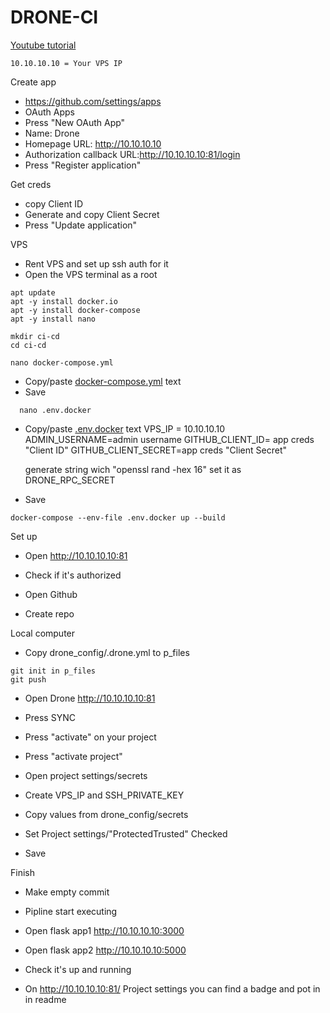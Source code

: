 # DRONE-CI
[Youtube tutorial](https://www.youtube.com/watch?v=diDO4q-OqZs&t=5432s)

    10.10.10.10 = Your VPS IP

Create app
- https://github.com/settings/apps
- OAuth Apps
- Press "New OAuth App"
- Name: Drone
- Homepage URL: http://10.10.10.10
- Authorization callback URL:http://10.10.10.10:81/login
- Press "Register application"

Get creds
- copy Client ID
- Generate and copy Client Secret 
- Press "Update application"


VPS
- Rent VPS and set up ssh auth for it
- Open the VPS terminal as a root
```
apt update
apt -y install docker.io
apt -y install docker-compose
apt -y install nano

mkdir ci-cd
cd ci-cd

nano docker-compose.yml
```
- Copy/paste [docker-compose.yml](docker-compose.yml) text
- Save

```
  nano .env.docker
```
- Copy/paste [.env.docker](.env.docker) text
    VPS_IP = 10.10.10.10
    ADMIN_USERNAME=admin username
    GITHUB_CLIENT_ID= app creds "Client ID"
    GITHUB_CLIENT_SECRET=app creds "Client Secret"

    generate string wich "openssl rand -hex 16"
    set it as DRONE_RPC_SECRET

- Save
```
docker-compose --env-file .env.docker up --build
```

Set up
- Open http://10.10.10.10:81
- Check if it's authorized

- Open Github 
- Create repo

Local computer
- Copy drone_config/.drone.yml to p_files
```
git init in p_files
git push
```


- Open Drone http://10.10.10.10:81 
- Press SYNC
- Press "activate" on your project
- Press "activate project"
- Open project settings/secrets
- Create VPS_IP and SSH_PRIVATE_KEY
- Copy values from drone_config/secrets

- Set Project settings/"ProtectedTrusted" Checked
- Save

Finish
- Make empty commit
- Pipline start executing



- Open flask app1 http://10.10.10.10:3000
- Open flask app2  http://10.10.10.10:5000

- Check it's up and running

- On http://10.10.10.10:81/ Project settings
you can find a badge and pot in in readme
